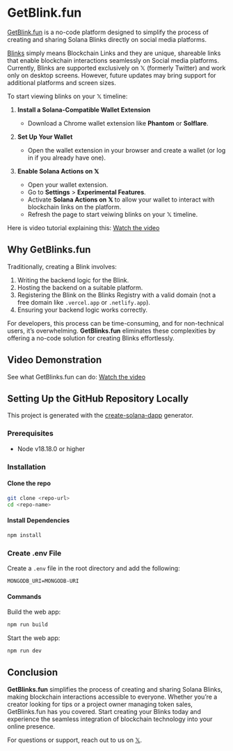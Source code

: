 # GetBlink.fun

[GetBlink.fun](https://www.getblink.fun/) is a no-code platform designed to simplify the process of creating and sharing Solana Blinks directly on social media platforms. 

[Blinks](https://solana.com/docs/advanced/actions) simply means Blockchain Links and they are unique, shareable links that enable blockchain interactions seamlessly on Social media platforms. Currently, Blinks are supported exclusively on 𝕏 (formerly Twitter) and work only on desktop screens. However, future updates may bring support for additional platforms and screen sizes.

To start viewing blinks on your 𝕏 timeline:

1. **Install a Solana-Compatible Wallet Extension**  
   - Download a Chrome wallet extension like **Phantom** or **Solflare**.  

2. **Set Up Your Wallet**  
   - Open the wallet extension in your browser and create a wallet (or log in if you already have one).  

3. **Enable Solana Actions on 𝕏**  
   - Open your wallet extension.  
   - Go to **Settings** > **Experimental Features**.  
   - Activate **Solana Actions on 𝕏** to allow your wallet to interact with blockchain links on the platform.
   - Refresh the page to start veiwing blinks on your 𝕏 timeline.

Here is video tutorial explaining this:  [Watch the video](https://youtu.be/XMuj69S4e2w?si=x_wmR01q7Iyy2Vpx)

## Why GetBlinks.fun
Traditionally, creating a Blink involves:
1. Writing the backend logic for the Blink.
2. Hosting the backend on a suitable platform.
3. Registering the Blink on the Blinks Registry with a valid domain (not a free domain like `.vercel.app` or `.netlify.app`).
4. Ensuring your backend logic works correctly.

For developers, this process can be time-consuming, and for non-technical users, it’s overwhelming. **GetBlinks.fun** eliminates these complexities by offering a no-code solution for creating Blinks effortlessly.

## **Video Demonstration**
See what GetBlinks.fun can do: [Watch the video](https://youtu.be/cYiuhx9dmcQ?si=ReEVOwNUaYp1sXOX)

## **Setting Up the GitHub Repository Locally**

This project is generated with the [create-solana-dapp](https://github.com/solana-developers/create-solana-dapp) generator.

### Prerequisites
- Node v18.18.0 or higher

### Installation

#### Clone the repo
```bash
git clone <repo-url>
cd <repo-name>
```

#### Install Dependencies
```bash
npm install
```

### Create .env File
Create a `.env` file in the root directory and add the following:
```env
MONGODB_URI=MONGODB-URI
```

#### Commands

Build the web app:
```bash
npm run build
```

Start the web app:
```bash
npm run dev
```

## **Conclusion**
**GetBlinks.fun** simplifies the process of creating and sharing Solana Blinks, making blockchain interactions accessible to everyone. Whether you’re a creator looking for tips or a project owner managing token sales, GetBlinks.fun has you covered. Start creating your Blinks today and experience the seamless integration of blockchain technology into your online presence.

For questions or support, reach out to us on [𝕏](https://x.com/getblinkdotfun).
